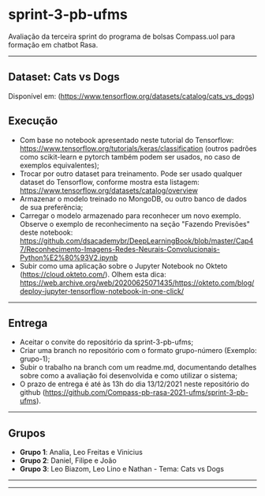 # sprint-3-pb-ufms

Avaliação da terceira sprint do programa de bolsas Compass.uol para formação em chatbot Rasa.

---

## Dataset: Cats vs Dogs

Disponível em: (https://www.tensorflow.org/datasets/catalog/cats_vs_dogs)

## Execução

- Com base no notebook apresentado neste tutorial do Tensorflow: https://www.tensorflow.org/tutorials/keras/classification (outros padrões como scikit-learn e pytorch também podem ser usados, no caso de exemplos equivalentes);
- Trocar por outro dataset para treinamento. Pode ser usado qualquer dataset do Tensorflow, conforme mostra esta listagem: https://www.tensorflow.org/datasets/catalog/overview
- Armazenar o modelo treinado no MongoDB, ou outro banco de dados de sua preferência;
- Carregar o modelo armazenado para reconhecer um novo exemplo. Observe o exemplo de reconhecimento na seção "Fazendo Previsões" deste notebook: https://github.com/dsacademybr/DeepLearningBook/blob/master/Cap47/Reconhecimento-Imagens-Redes-Neurais-Convolucionais-Python%E2%80%93V2.ipynb
- Subir como uma aplicação sobre o Jupyter Notebook no Okteto (https://cloud.okteto.com/). Olhem esta dica: https://web.archive.org/web/20200625071435/https://okteto.com/blog/deploy-jupyter-tensorflow-notebook-in-one-click/

---

## Entrega

- Aceitar o convite do repositório da sprint-3-pb-ufms;
- Criar uma branch no repositório com o formato grupo-número (Exemplo: grupo-1);
- Subir o trabalho na branch com um readme.md, documentando detalhes sobre como a avaliação foi desenvolvida e como utilizar o sistema;
- O prazo de entrega é até às 13h do dia 13/12/2021 neste repositório do github (https://github.com/Compass-pb-rasa-2021-ufms/sprint-3-pb-ufms).

---

## Grupos

- **Grupo 1**: Analia, Leo Freitas e Vinicius
- **Grupo 2**: Daniel, Filipe e João
- **Grupo 3**: Leo Biazom, Leo Lino e Nathan - Tema: Cats vs Dogs

---

---
